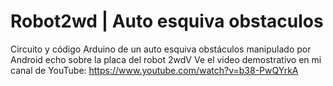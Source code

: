 # Robot2wd | Auto esquiva obstaculos
Circuito y código Arduino de un auto esquiva obstáculos manipulado por Android echo sobre la placa del robot 2wdV
Ve el video demostrativo en mi canal de YouTube: https://www.youtube.com/watch?v=b38-PwQYrkA 
